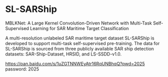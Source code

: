 # SL-SARShip

MBLKNet: A Large Kernel Convolution-Driven Network with Multi-Task Self-Supervised Learning for SAR Maritime Target Classification

A multi-resolution unlabeled SAR maritime target dataset SL-SARShip is developed to support multi-task self-supervised pre-training. The data for SL-SARShip is sourced from three publicly available SAR ship detection datasets: SAR-Ship-Dataset, HRSID, and LS-SSDD-v1.0.

https://pan.baidu.com/s/1uZGTNNWEyAtr16RqUNBhqQ?pwd=2025 password: 2025

